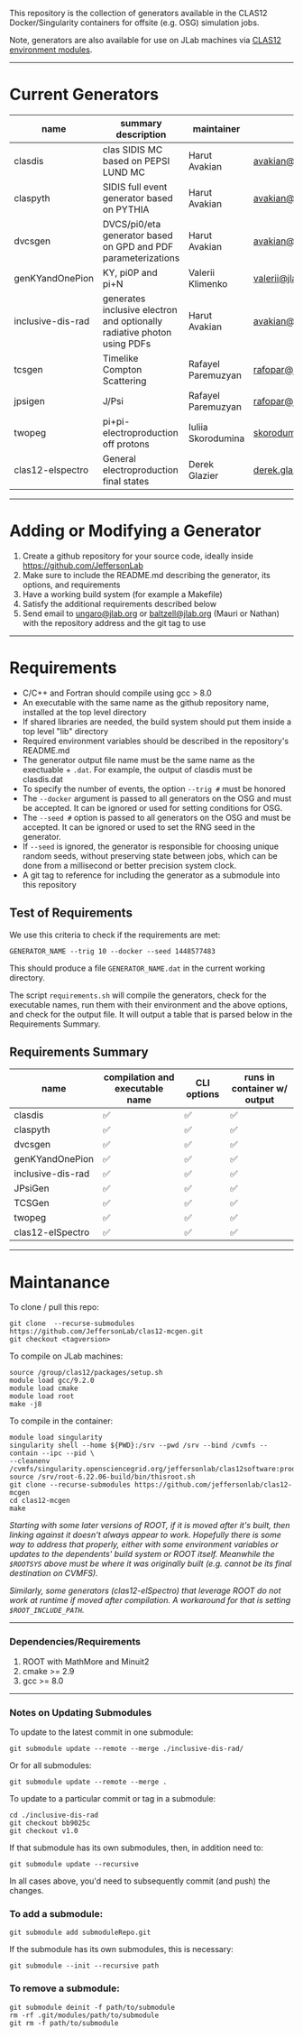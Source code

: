 This repository is the collection of generators available in the CLAS12 Docker/Singularity containers for offsite (e.g. OSG) simulation jobs.

Note, generators are also available for use on JLab machines via [CLAS12 environment modules](https://clasweb.jlab.org/wiki/index.php/CLAS12_Software_Environment_@_JLab).

---

# Current Generators 

name                 | summary description      | maintainer        | email             
-------------------- | ------------------------ | ----------------- | ----------------- 
clasdis              | clas SIDIS MC based on PEPSI LUND MC                                    | Harut Avakian      | avakian@jlab.org 
claspyth             | SIDIS full event generator based on PYTHIA                              | Harut Avakian      | avakian@jlab.org 
dvcsgen              | DVCS/pi0/eta generator based on GPD and PDF parameterizations           | Harut Avakian      | avakian@jlab.org 
genKYandOnePion      | KY, pi0P and pi+N                                                       | Valerii Klimenko   | valerii@jlab.org  
inclusive-dis-rad    | generates inclusive electron and optionally radiative photon using PDFs | Harut Avakian      | avakian@jlab.org 
tcsgen               | Timelike Compton Scattering                                             | Rafayel Paremuzyan | rafopar@jlab.org 
jpsigen              | J/Psi                                                                   | Rafayel Paremuzyan | rafopar@jlab.org 
twopeg               | pi+pi- electroproduction off protons                                    | Iuliia Skorodumina | skorodum@jlab.org
clas12-elspectro     | General electroproduction final states                                  | Derek Glazier      | derek.glazier@glasgow.ac.uk

---

# Adding or Modifying a Generator

1. Create a github repository for your source code, ideally inside https://github.com/JeffersonLab
2. Make sure to include the README.md describing the generator, its options, and requirements
3. Have a working build system (for example a Makefile)
4. Satisfy the additional requirements described below
5. Send email to ungaro@jlab.org or baltzell@jlab.org (Mauri or Nathan) with the repository address and the git tag to use

---

# Requirements

- C/C++ and Fortran should compile using gcc > 8.0
- An executable with the same name as the github repository name, installed at the top level directory
- If shared libraries are needed, the build system should put them inside a top level "lib" directory
- Required environment variables should be described in the repository's README.md
- The generator output file name must be the same name as the exectuable + `.dat`. For example, the output of clasdis must be clasdis.dat
- To specify the number of events, the option `--trig #` must be honored
- The `--docker` argument is passed to all generators on the OSG and must be accepted. It can be ignored or used for setting conditions for OSG.
- The `--seed #` option is passed to all generators on the OSG and must be accepted. It can be ignored or used to set the RNG seed in the generator.
- If `--seed` is ignored, the generator is responsible for choosing unique random seeds, without preserving state between jobs, which can be done from a millisecond or better precision system clock.
- A git tag to reference for including the generator as a submodule into this repository

## Test of Requirements

We use this criteria to check if the requirements are met:

```
GENERATOR_NAME --trig 10 --docker --seed 1448577483
```

This should produce a file `GENERATOR_NAME.dat` in the current working directory.

The script `requirements.sh` will compile the generators, check for the executable names, run them with their environment and the above options, 
and check for the output file. It will output a table that is parsed below in the Requirements Summary.

## Requirements Summary

name | compilation and executable name | CLI options | runs in container w/ output
---- | ------------------------------- | --------------------- | -----------------
clasdis | :white_check_mark: | :white_check_mark: | :white_check_mark: |
claspyth | :white_check_mark: | :white_check_mark: | :white_check_mark: |
dvcsgen | :white_check_mark: | :white_check_mark: | :white_check_mark: |
genKYandOnePion | :white_check_mark: | :white_check_mark: | :white_check_mark: |
inclusive-dis-rad | :white_check_mark: | :white_check_mark: | :white_check_mark: |
JPsiGen | :white_check_mark: | :white_check_mark: | :white_check_mark: |
TCSGen | :white_check_mark: | :white_check_mark: | :white_check_mark: |
twopeg | :white_check_mark: | :white_check_mark: | :white_check_mark: |
clas12-elSpectro | :white_check_mark: | :white_check_mark: | :white_check_mark: |

---

# Maintanance

To clone / pull this repo:
```
git clone  --recurse-submodules https://github.com/JeffersonLab/clas12-mcgen.git
git checkout <tagversion>
```
To compile on JLab machines:
```
source /group/clas12/packages/setup.sh
module load gcc/9.2.0
module load cmake
module load root
make -j8
```
To compile in the container:
```
module load singularity
singularity shell --home ${PWD}:/srv --pwd /srv --bind /cvmfs --contain --ipc --pid \ 
--cleanenv /cvmfs/singularity.opensciencegrid.org/jeffersonlab/clas12software:production
source /srv/root-6.22.06-build/bin/thisroot.sh
git clone --recurse-submodules https://github.com/jeffersonlab/clas12-mcgen
cd clas12-mcgen
make
```
*Starting with some later versions of ROOT, if it is moved after it's built, then linking against it doesn't always appear to work.  Hopefully there is some way to address that properly, either with some environment variables or updates to the dependents' build system or ROOT itself.  Meanwhile the `$ROOTSYS` above must be where it was originally built (e.g. cannot be its final destination on CVMFS).*

*Similarly, some generators (clas12-elSpectro) that leverage ROOT do not work at runtime if moved after compilation.  A workaround for that is setting `$ROOT_INCLUDE_PATH`.*

---

### Dependencies/Requirements

1. ROOT with MathMore and Minuit2
2. cmake >= 2.9
3. gcc >= 8.0

---

### Notes on Updating Submodules

To update to the latest commit in one submodule:
```
git submodule update --remote --merge ./inclusive-dis-rad/
```
Or for all submodules:
```
git submodule update --remote --merge .
```
To update to a particular commit or tag in a submodule:
```
cd ./inclusive-dis-rad
git checkout bb9025c
git checkout v1.0
```
If that submodule has its own submodules, then, in addition need to:
```
git submodule update --recursive
```
In all cases above, you'd need to subsequently commit (and push) the changes.

### To add a submodule:
```
git submodule add submoduleRepo.git
```
If the submodule has its own submodules, this is necessary:
```
git submodule --init --recursive path
```
### To remove a submodule:
```
git submodule deinit -f path/to/submodule
rm -rf .git/modules/path/to/submodule
git rm -f path/to/submodule
```

